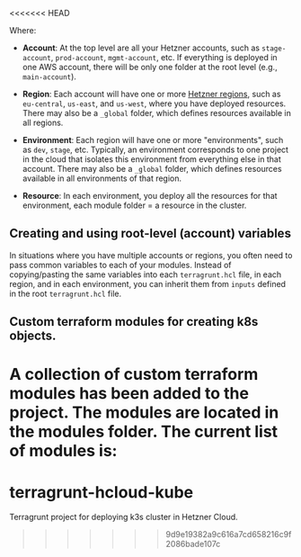 <<<<<<< HEAD

Where:

* **Account**: At the top level are all your Hetzner accounts, such as `stage-account`, `prod-account`, `mgmt-account`,
  etc. If everything is deployed in one AWS account, there will be only one folder at the root level (e.g.,
  `main-account`).

* **Region**: Each account will have one or more [Hetzner regions](https://docs.hetzner.com/cloud/general/locations/), such as
  `eu-central`, `us-east`, and `us-west`, where you have deployed resources. There may also be a `_global` folder,
  which defines resources available in all regions.

* **Environment**: Each region will have one or more "environments", such as `dev`, `stage`, etc. Typically,
  an environment corresponds to one project in the cloud that
  isolates this environment from everything else in that account. There may also be a `_global` folder,
  which defines resources available in all environments of that region.

* **Resource**: In each environment, you deploy all the resources for that environment, each module folder = a resource in the cluster.

## Creating and using root-level (account) variables

In situations where you have multiple accounts or regions, you often need to pass common variables to each
of your modules. Instead of copying/pasting the same variables into each `terragrunt.hcl` file, in each region, and in
each environment, you can inherit them from `inputs` defined in the root `terragrunt.hcl` file.

## Custom terraform modules for creating k8s objects.

A collection of custom terraform modules has been added to the project. The modules are located in the modules folder.
The current list of modules is:
=======
# terragrunt-hcloud-kube
Terragrunt project for deploying k3s cluster in Hetzner Cloud.
>>>>>>> 9d9e19382a9c616a7cd658216c9f2086bade107c
